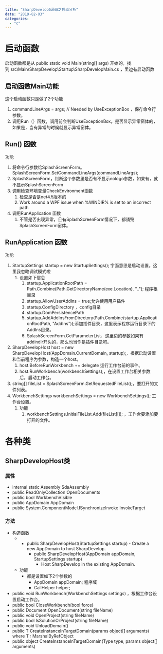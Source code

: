 ```yaml
---
title: "SharpDevelop5源码之启动分析"
date: "2019-02-03"
categories: 
  - "c"
---
```


# 启动函数

启动函数都是从 public static void Main(string\[\] args) 开始的，找到 src\\Main\\SharpDevelop\\Startup\\SharpDevelopMain.cs ，里边有启动函数

## 启动函数Main功能

这个启动函数只是做了2个功能

1. commandLineArgs = args; // Needed by UseExceptionBox ，保存命令行参数。
2. 调用Run（）函数，调用前会判断UseExceptionBox，是否显示异常窗体的，如果是，当有异常的时候就显示异常窗体。

## Run() 函数

功能

1. 将命令行参数给SplashScreenForm。SplashScreenForm.SetCommandLineArgs(commandLineArgs);
2. SplashScreenForm，判断这个参数里是否有不显示nologo参数，如果有，就不显示SplashScreenForm
3. 调用检查环境变量CheckEnvironment函数
    1. 检查是否是net4.5版本的
    2. Work around a WPF issue when %WINDIR% is set to an incorrect path
4. 调用RunApplication 函数
    1. 不管是否出现异常，且有SplashScreenForm情况下，都销毁SplashScreenForm窗体。

## RunApplication 函数

功能

1. StartupSettings startup = new StartupSettings(); 字面意思是启动设置。这里我忽略调试模式啦
    1. 设置如下信息
        1. startup.ApplicationRootPath = Path.Combine(Path.GetDirectoryName(exe.Location), ".."); 程序根目录
        2. startup.AllowUserAddIns = true;允许使用用户插件
        3. startup.ConfigDirectory ，config目录
        4. startup.DomPersistencePath
        5. startup.AddAddInsFromDirectory(Path.Combine(startup.ApplicationRootPath, "AddIns"));添加插件目录，这里表示程序运行目录下的AddIns目录。
        6. SplashScreenForm.GetParameterList，这里边的参数如果有addindir开头的，那么也当作是插件目录吧。
2. SharpDevelopHost host = new SharpDevelopHost(AppDomain.CurrentDomain, startup);，根据启动设置和当前程序为参数，构造一个host。
    1. host.BeforeRunWorkbench += delegate 运行工作台前的事件。
    2. host.RunWorkbench(workbenchSettings);，在设置工作台相关参数后，启动工作台。
3. string\[\] fileList = SplashScreenForm.GetRequestedFileList();，要打开的文件列表。
4. WorkbenchSettings workbenchSettings = new WorkbenchSettings(); 工作台设置。
    1. 功能
        1. workbenchSettings.InitialFileList.Add(fileList\[i\]); ，工作台要添加要打开的文件。

# 各种类

## SharpDevelopHost类

### 属性

- internal static Assembly SdaAssembly
- public ReadOnlyCollection<Document> OpenDocuments
- public bool WorkbenchVisible
- public AppDomain AppDomain
- public System.ComponentModel.ISynchronizeInvoke InvokeTarget

### 方法

- 构造函数
    - - public SharpDevelopHost(StartupSettings startup)
            - Create a new AppDomain to host SharpDevelop.
        - public SharpDevelopHost(AppDomain appDomain, StartupSettings startup)
            - Host SharpDevelop in the existing AppDomain.
    - 功能
        - 都是设置如下2个参数的
            - AppDomain appDomain; 程序域
            - CallHelper helper;
- public void RunWorkbench(WorkbenchSettings settings) ，根据工作台设置启动工作台。
- public bool CloseWorkbench(bool force)
- public Document OpenDocument(string fileName)
- public void OpenProject(string fileName)
- public bool IsSolutionOrProject(string fileName)
- public void UnloadDomain()
- public T CreateInstanceInTargetDomain<T>(params object\[\] arguments) where T : MarshalByRefObject
- public object CreateInstanceInTargetDomain(Type type, params object\[\] arguments)
